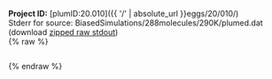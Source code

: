 **Project ID:** [plumID:20.010]({{ '/' | absolute_url }}eggs/20/010/)  
Stderr for source:  BiasedSimulations/288molecules/290K/plumed.dat   
(download [zipped raw stdout](plumed.dat.plumed_master.stdout.txt.zip))  
{% raw %}
<pre>
</pre>
{% endraw %}
